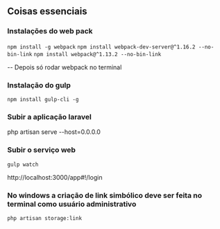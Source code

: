 ## Coisas essenciais

### Instalações do web pack
`npm install -g webpack`
`npm install webpack-dev-server@^1.16.2 --no-bin-link`
`npm install webpack@^1.13.2 --no-bin-link`

-- Depois só rodar webpack no terminal

### Instalação do gulp
`npm install gulp-cli -g`

### Subir a aplicação laravel
php artisan serve --host=0.0.0.0

### Subir o serviço web
`gulp watch`

http://localhost:3000/app#!/login


### No windows a criação de link simbólico deve ser feita no terminal como usuário administrativo 
`php artisan storage:link`